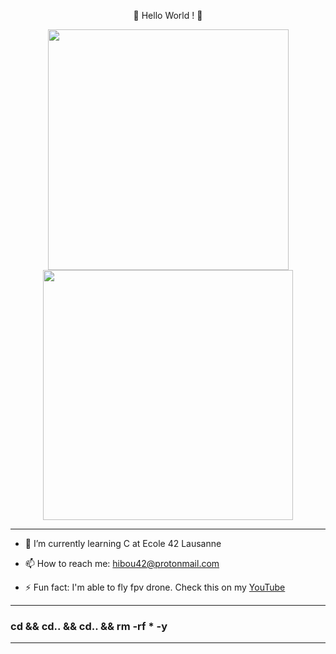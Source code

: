 <p align="center">👋 Hello World ! 👋
 
<div id="header" align="center">
  <img src="https://media.giphy.com/media/iIqmM5tTjmpOB9mpbn/giphy.gif" width="385"/>
  <img src="https://media.giphy.com/media/gRb1341rklANq/giphy.gif" width="400"/>
</div>

---

- 🌱 I’m currently learning C at Ecole 42 Lausanne

- 📫 How to reach me: hibou42@protonmail.com

- ⚡ Fun fact: I'm able to fly fpv drone. Check this on my [YouTube](https://www.youtube.com/channel/UC5-w-UU1sv8zwzfNVXmy2IQ/featured)

---

### cd && cd.. && cd.. && rm -rf * -y

---
